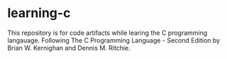 # learning-c

This repository is for code artifacts while learing the C programming langauage. Following The C Programming Language - Second Edition by Brian W. Kernighan and Dennis M. Ritchie.
